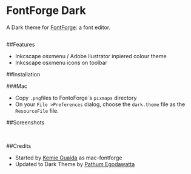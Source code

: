 FontForge Dark
==============

A Dark theme for [FontForge](http://fontforge.org/): a font editor.

<img src="https://raw.githubusercontent.com/mooniak/mac-fontforge/master/screenshots/screen_1.png" alt>

##Features
* Inkcscape osxmenu / Adobe llustrator inpiered colour theme
* Inkcscape osxmenu icons on toolbar


##Installation

###Mac

* Copy  `.png`files to FontoForge´s  `pixmaps` directory
* On your `File >Preferences` dialog, choose the `dark.theme` file as the `ResourceFile` file.


##Screenshots

<img src="https://raw.githubusercontent.com/mooniak/mac-fontforge/master/screenshots/screen_2.png" alt>
<img src="https://raw.githubusercontent.com/mooniak/mac-fontforge/master/screenshots/screen_3.png" alt>
<img src="https://raw.githubusercontent.com/mooniak/mac-fontforge/master/screenshots/screen_4.png" alt>


##Credits

- Started by [Kemie Guaida](http://www.monolinea.com) as mac-fontforge
- Updated to Dark Theme by [Pathum Egodawatta](http://mooniak.com)

